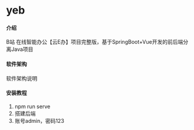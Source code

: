 # yeb

#### 介绍
B站 在线智能办公【云E办】项目完整版，基于SpringBoot+Vue开发的前后端分离Java项目

#### 软件架构
软件架构说明


#### 安装教程

1.  npm run serve
2.  搭建后端
3.  账号admin，密码123

